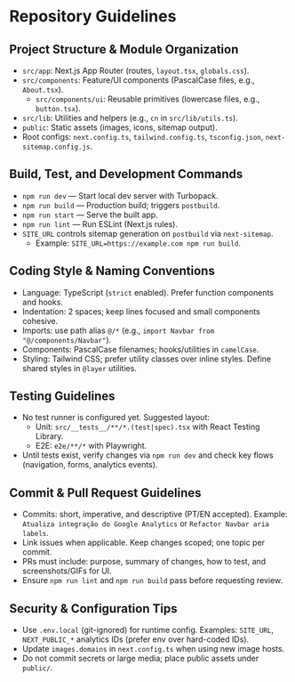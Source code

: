 # Repository Guidelines

## Project Structure & Module Organization
- `src/app`: Next.js App Router (routes, `layout.tsx`, `globals.css`).
- `src/components`: Feature/UI components (PascalCase files, e.g., `About.tsx`).
  - `src/components/ui`: Reusable primitives (lowercase files, e.g., `button.tsx`).
- `src/lib`: Utilities and helpers (e.g., `cn` in `src/lib/utils.ts`).
- `public`: Static assets (images, icons, sitemap output).
- Root configs: `next.config.ts`, `tailwind.config.ts`, `tsconfig.json`, `next-sitemap.config.js`.

## Build, Test, and Development Commands
- `npm run dev` — Start local dev server with Turbopack.
- `npm run build` — Production build; triggers `postbuild`.
- `npm run start` — Serve the built app.
- `npm run lint` — Run ESLint (Next.js rules).
- `SITE_URL` controls sitemap generation on `postbuild` via `next-sitemap`.
  - Example: `SITE_URL=https://example.com npm run build`.

## Coding Style & Naming Conventions
- Language: TypeScript (`strict` enabled). Prefer function components and hooks.
- Indentation: 2 spaces; keep lines focused and small components cohesive.
- Imports: use path alias `@/*` (e.g., `import Navbar from "@/components/Navbar"`).
- Components: PascalCase filenames; hooks/utilities in `camelCase`.
- Styling: Tailwind CSS; prefer utility classes over inline styles. Define shared styles in `@layer` utilities.

## Testing Guidelines
- No test runner is configured yet. Suggested layout:
  - Unit: `src/__tests__/**/*.(test|spec).tsx` with React Testing Library.
  - E2E: `e2e/**/*` with Playwright.
- Until tests exist, verify changes via `npm run dev` and check key flows (navigation, forms, analytics events).

## Commit & Pull Request Guidelines
- Commits: short, imperative, and descriptive (PT/EN accepted). Example: `Atualiza integração do Google Analytics` or `Refactor Navbar aria labels`.
- Link issues when applicable. Keep changes scoped; one topic per commit.
- PRs must include: purpose, summary of changes, how to test, and screenshots/GIFs for UI.
- Ensure `npm run lint` and `npm run build` pass before requesting review.

## Security & Configuration Tips
- Use `.env.local` (git-ignored) for runtime config. Examples: `SITE_URL`, `NEXT_PUBLIC_*` analytics IDs (prefer env over hard-coded IDs).
- Update `images.domains` in `next.config.ts` when using new image hosts.
- Do not commit secrets or large media; place public assets under `public/`.
